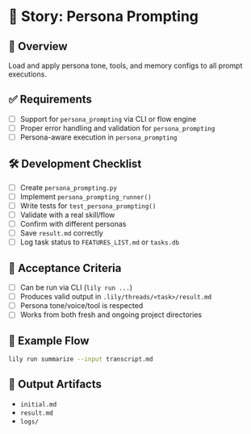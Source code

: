 # 📘 Story: Persona Prompting

## 🧭 Overview
Load and apply persona tone, tools, and memory configs to all prompt executions.

## ✅ Requirements
- [ ] Support for `persona_prompting` via CLI or flow engine
- [ ] Proper error handling and validation for `persona_prompting`
- [ ] Persona-aware execution in `persona_prompting`

## 🛠 Development Checklist
- [ ] Create `persona_prompting.py`
- [ ] Implement `persona_prompting_runner()`
- [ ] Write tests for `test_persona_prompting()`
- [ ] Validate with a real skill/flow
- [ ] Confirm with different personas
- [ ] Save `result.md` correctly
- [ ] Log task status to `FEATURES_LIST.md` or `tasks.db`

## 🧪 Acceptance Criteria
- [ ] Can be run via CLI (`lily run ...`)
- [ ] Produces valid output in `.lily/threads/<task>/result.md`
- [ ] Persona tone/voice/tool is respected
- [ ] Works from both fresh and ongoing project directories

## 🧵 Example Flow
```bash
lily run summarize --input transcript.md
```

## 📁 Output Artifacts
- `initial.md`
- `result.md`
- `logs/`
